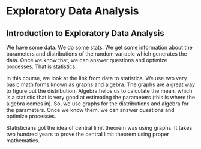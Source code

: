 # Exploratory Data Analysis

## Introduction to Exploratory Data Analysis

We have some data. We do some stats. We get some information about the parameters and distributions of the random variable which generates the data. Once we know that, we can answer questions and optimize processes. That is statistics.

In this course, we look at the link from data to statistics. We use two very basic math forms known as graphs and algebra. The graphs are a great way to figure out the distribution. Algebra helps us to calculate the mean, which is a statistic that is very good at estimating the parameters (this is where the algebra comes in). So, we use graphs for the distributions and algebra for the parameters. Once we know them, we can answer questions and optimize processes.

Statisticians got the idea of central limit theorem was using graphs. It takes two hundred years to prove the central limit theorem using proper mathematics.